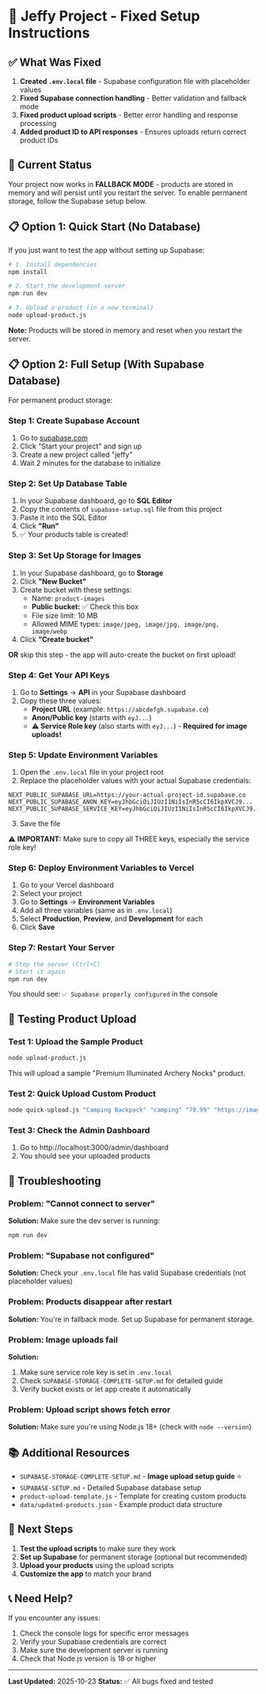# 🚀 Jeffy Project - Fixed Setup Instructions

## ✅ What Was Fixed

1. **Created `.env.local` file** - Supabase configuration file with placeholder values
2. **Fixed Supabase connection handling** - Better validation and fallback mode
3. **Fixed product upload scripts** - Better error handling and response processing
4. **Added product ID to API responses** - Ensures uploads return correct product IDs

## 🎯 Current Status

Your project now works in **FALLBACK MODE** - products are stored in memory and will persist until you restart the server. To enable permanent storage, follow the Supabase setup below.

## 📋 Option 1: Quick Start (No Database)

If you just want to test the app without setting up Supabase:

```bash
# 1. Install dependencies
npm install

# 2. Start the development server
npm run dev

# 3. Upload a product (in a new terminal)
node upload-product.js
```

**Note:** Products will be stored in memory and reset when you restart the server.

## 📋 Option 2: Full Setup (With Supabase Database)

For permanent product storage:

### Step 1: Create Supabase Account

1. Go to [supabase.com](https://supabase.com)
2. Click "Start your project" and sign up
3. Create a new project called "jeffy"
4. Wait 2 minutes for the database to initialize

### Step 2: Set Up Database Table

1. In your Supabase dashboard, go to **SQL Editor**
2. Copy the contents of `supabase-setup.sql` file from this project
3. Paste it into the SQL Editor
4. Click **"Run"**
5. ✅ Your products table is created!

### Step 3: Set Up Storage for Images

1. In your Supabase dashboard, go to **Storage**
2. Click **"New Bucket"**
3. Create bucket with these settings:
   - Name: `product-images`
   - **Public bucket:** ✅ Check this box
   - File size limit: 10 MB
   - Allowed MIME types: `image/jpeg, image/jpg, image/png, image/webp`
4. Click **"Create bucket"**

**OR** skip this step - the app will auto-create the bucket on first upload!

### Step 4: Get Your API Keys

1. Go to **Settings** → **API** in your Supabase dashboard
2. Copy these three values:
   - **Project URL** (example: `https://abcdefgh.supabase.co`)
   - **Anon/Public key** (starts with `eyJ...`)
   - **⚠️ Service Role key** (also starts with `eyJ...`) - **Required for image uploads!**

### Step 5: Update Environment Variables

1. Open the `.env.local` file in your project root
2. Replace the placeholder values with your actual Supabase credentials:

```env
NEXT_PUBLIC_SUPABASE_URL=https://your-actual-project-id.supabase.co
NEXT_PUBLIC_SUPABASE_ANON_KEY=eyJhbGciOiJIUzI1NiIsInR5cCI6IkpXVCJ9...
NEXT_PUBLIC_SUPABASE_SERVICE_KEY=eyJhbGciOiJIUzI1NiIsInR5cCI6IkpXVCJ9...
```

3. Save the file

⚠️ **IMPORTANT:** Make sure to copy all THREE keys, especially the service role key!

### Step 6: Deploy Environment Variables to Vercel

1. Go to your Vercel dashboard
2. Select your project
3. Go to **Settings** → **Environment Variables**
4. Add all three variables (same as in `.env.local`)
5. Select **Production**, **Preview**, and **Development** for each
6. Click **Save**

### Step 7: Restart Your Server

```bash
# Stop the server (Ctrl+C)
# Start it again
npm run dev
```

You should see: `✅ Supabase properly configured` in the console

## 🧪 Testing Product Upload

### Test 1: Upload the Sample Product

```bash
node upload-product.js
```

This will upload a sample "Premium Illuminated Archery Nocks" product.

### Test 2: Quick Upload Custom Product

```bash
node quick-upload.js "Camping Backpack" "camping" "79.99" "https://images.unsplash.com/photo-1622260614927-189e28e3fb7f?w=800"
```

### Test 3: Check the Admin Dashboard

1. Go to http://localhost:3000/admin/dashboard
2. You should see your uploaded products

## 🐛 Troubleshooting

### Problem: "Cannot connect to server"
**Solution:** Make sure the dev server is running:
```bash
npm run dev
```

### Problem: "Supabase not configured"
**Solution:** Check your `.env.local` file has valid Supabase credentials (not placeholder values)

### Problem: Products disappear after restart
**Solution:** You're in fallback mode. Set up Supabase for permanent storage.

### Problem: Image uploads fail
**Solution:** 
1. Make sure service role key is set in `.env.local` 
2. Check `SUPABASE-STORAGE-COMPLETE-SETUP.md` for detailed guide
3. Verify bucket exists or let app create it automatically

### Problem: Upload script shows fetch error
**Solution:** Make sure you're using Node.js 18+ (check with `node --version`)

## 📚 Additional Resources

- `SUPABASE-STORAGE-COMPLETE-SETUP.md` - **Image upload setup guide** ⭐
- `SUPABASE-SETUP.md` - Detailed Supabase database setup
- `product-upload-template.js` - Template for creating custom products
- `data/updated-products.json` - Example product data structure

## 🎉 Next Steps

1. **Test the upload scripts** to make sure they work
2. **Set up Supabase** for permanent storage (optional but recommended)
3. **Upload your products** using the upload scripts
4. **Customize the app** to match your brand

## 📞 Need Help?

If you encounter any issues:
1. Check the console logs for specific error messages
2. Verify your Supabase credentials are correct
3. Make sure the development server is running
4. Check that Node.js version is 18 or higher

---

**Last Updated:** 2025-10-23
**Status:** ✅ All bugs fixed and tested
